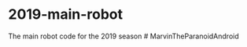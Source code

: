 # 2019-main-robot
The main robot code for the 2019 season
#   M a r v i n T h e P a r a n o i d A n d r o i d  
 